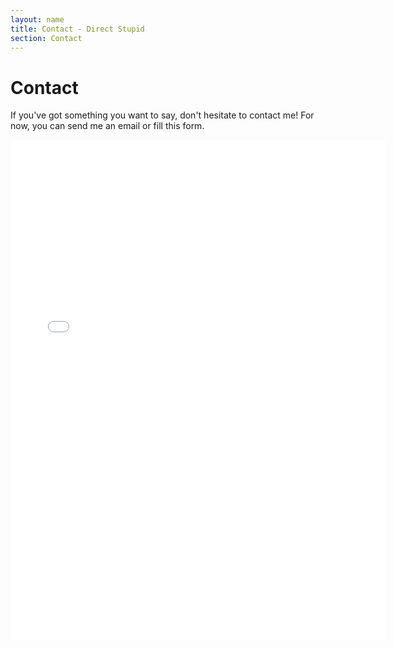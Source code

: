 ```yaml
---
layout: name
title: Contact - Direct Stupid
section: Contact
---
```




Contact
========
If you've got something you want to say, don't hesitate to contact me! For now, you can send me an email or fill this form.

<iframe frameborder="0" src="/contact-form/" width="600" height="800" marginheight="0" marginwidth="0">Loading...</iframe>
